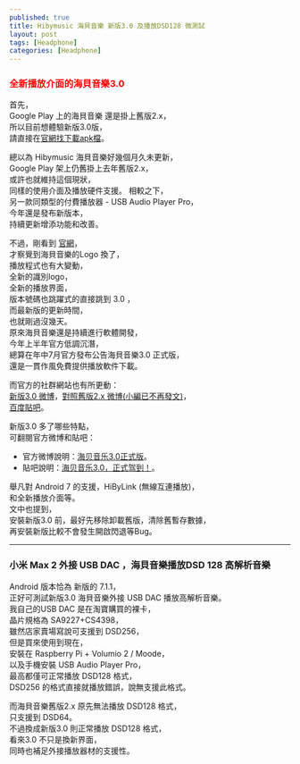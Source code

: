 ```yaml
---
published: true
title: Hibymusic 海貝音樂 新版3.0 及播放DSD128 微測試
layout: post
tags: [Headphone]
categories: [Headphone]
---
```


### <font color="red">全新播放介面的海貝音樂3.0</font>   
    
首先，    
Google Play 上的海貝音樂 還是掛上舊版2.x，    
所以目前想體驗新版3.0版，   
請直接在[官網找下載apk檔][1]。    
    
總以為 Hibymusic 海貝音樂好幾個月久未更新，  
Google Play 架上仍舊掛上去年舊版2.x，  
或許也就維持這個現狀，  
同樣的使用介面及播放硬件支援。 
相較之下，  
另一款同類型的付費播放器 - USB Audio Player Pro，  
今年還是發布新版本，  
持續更新增添功能和改善。  

不過，剛看到 [官網][2]，    
才察覺到海貝音樂的Logo 換了，  
播放程式也有大變動，  
全新的識別logo，  
全新的播放界面，  
版本號碼也跳躍式的直接跳到 3.0 ，  
而最新版的更新時間，  
也就剛過沒幾天。  
原來海貝音樂還是持續進行軟體開發，  
今年上半年官方低調沉潛，  
總算在年中7月官方發布公告海貝音樂3.0 正式版，  
還是一貫作風免費提供播放軟件下載。  

而官方的社群網站也有所更動：    
[新版3.0 微博][3]，[對照舊版2.x 微博(小編已不再發文)][4]，    
[百度貼吧][5]。   
    
新版3.0 多了哪些特點，    
可翻閱官方微博和貼吧：    

* 官方微博說明：[海贝音乐3.0正式版][6]。    
* 貼吧說明：[海贝音乐3.0，正式驾到！][7]。    
    
舉凡對 Android 7 的支援，HiByLink (無線互連播放)，    
和全新播放介面等。    
文中也提到，    
安裝新版3.0 前，最好先移除卸載舊版，清除舊暫存數據，    
再安裝新版比較不會發生開啟閃退等Bug。   

------

### 小米 Max 2 外接 USB DAC ，海貝音樂播放DSD 128 高解析音樂   
    
Android 版本恰為 新版的 7.1.1，  
正好可測試新版3.0 海貝音樂外接 USB DAC  播放高解析音樂。  
我自己的USB DAC  是在淘寶購買的裸卡，   
晶片規格為 SA9227+CS4398，    
雖然店家賣場寫說可支援到 DSD256，   
但是買來使用到現在，    
安裝在 Raspberry Pi + Volumio 2 / Moode，   
以及手機安裝 USB Audio Player Pro，   
最高都僅可正常播放 DSD128 格式，    
DSD256 的格式直接就播放錯誤，說無支援此格式。   
    
而海貝音樂舊版2.x 原先無法播放 DSD128 格式，  
只支援到 DSD64。  
不過換成新版3.0 則正常播放 DSD128 格式，  
看來3.0 不只是換新界面，  
同時也補足外接播放器材的支援性。  
 
[1]: http://www.hiby.cd/info_41.aspx?itemid=17
[2]: http://www.hiby.cd/
[3]: http://www.weibo.com/u/6190468063
[4]: http://www.weibo.com/234277386
[5]: https://tieba.baidu.com/mo/q---AD7F82203C942F178980770465F1700E%3AFG%3D1--1-3-0--2--bd_1500589749_818/m?kw=%E6%B5%B7%E8%B4%9D%E9%9F%B3%E4%B9%90%E5%AE%98%E6%96%B9&lp=6012&pn=0&pinf=1
[6]: https://media.weibo.cn/article?object_id=1022%3A2309404126842331208658&url_type=39&object_type=article&pos=2&luicode=10000011&lfid=1076036190468063&id=2309404126842331208658
[7]: https://tieba.baidu.com/mo/q---AD7F82203C942F178980770465F1700E%3AFG%3D1--1-3-0--2--bd_1500589749_818/m?kz=5208999325&is_bakan=0&lp=5010&pinf=1_2_0
